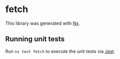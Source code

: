 # fetch

This library was generated with [Nx](https://nx.dev).

## Running unit tests

Run `nx test fetch` to execute the unit tests via [Jest](https://jestjs.io).
